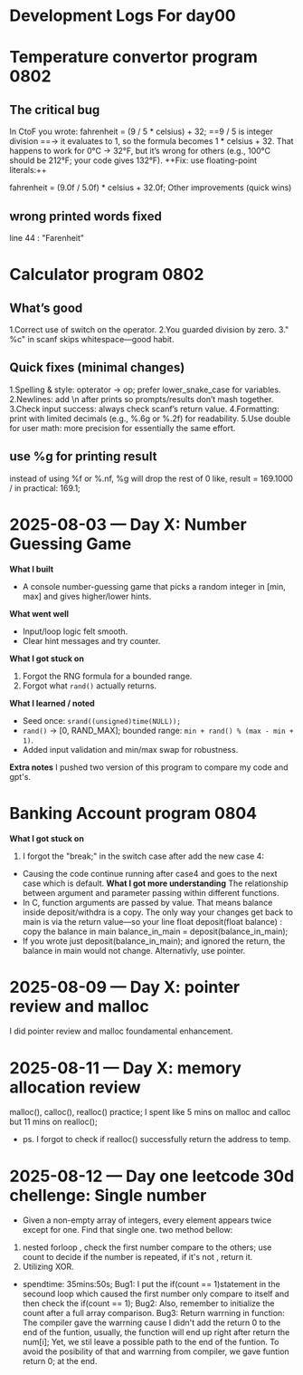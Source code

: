 Development Logs For day00
===
# Temperature convertor program 0802
## The critical bug
In CtoF you wrote:
fahrenheit = (9 / 5 * celsius) + 32;
==9 / 5 is integer division ==→ it evaluates to 1, so the formula becomes 1 * celsius + 32.
That happens to work for 0°C → 32°F, but it’s wrong for others (e.g., 100°C should be 212°F; your code gives 132°F).
++Fix: use floating-point literals:++

fahrenheit = (9.0f / 5.0f) * celsius + 32.0f;
Other improvements (quick wins)
## wrong printed words fixed
line 44 : "Farenheit"

# Calculator program 0802
## What’s good
1.Correct use of switch on the operator.
2.You guarded division by zero.
3." %c" in scanf skips whitespace—good habit.
## Quick fixes (minimal changes)
1.Spelling & style: opterator → op; prefer lower_snake_case for variables.
2.Newlines: add \n after prints so prompts/results don’t mash together.
3.Check input success: always check scanf’s return value.
4.Formatting: print with limited decimals (e.g., %.6g or %.2f) for readability.
5.Use double for user math: more precision for essentially the same effort.
## use %g for printing result 
instead of using %f or %.nf, %g will drop the rest of 0
like, result = 169.1000 / in practical: 169.1;

# 2025-08-03 — Day X: Number Guessing Game
**What I built**
- A console number-guessing game that picks a random integer in [min, max] and gives higher/lower hints.

**What went well**
- Input/loop logic felt smooth.
- Clear hint messages and try counter.

**What I got stuck on**
1) Forgot the RNG formula for a bounded range.
2) Forgot what `rand()` actually returns.

**What I learned / noted**
- Seed once: `srand((unsigned)time(NULL));`
- `rand()` → [0, RAND_MAX]; bounded range: `min + rand() % (max - min + 1)`.
- Added input validation and min/max swap for robustness.

**Extra notes**
I pushed two version of this program to compare my code and gpt's.

# Banking Account program 0804

**What I got stuck on**
1) I forgot the "break;" in the switch case after add the new case 4:
- Causing the code continue running after case4 and goes to the next case which is default.
**What I got more understanding**
The relationship between argument and parameter passing within different functions.
- In C, function arguments are passed by value. That means balance inside deposit/withdra is a copy. The only way your changes get back to main is via the return value—so your line 
float deposit(float balance) : copy the balance in main
balance_in_main =  deposit(balance_in_main);
- If you wrote just deposit(balance_in_main); and ignored the return, the balance in main would not change.
Alternativly, use pointer.
# 2025-08-09 — Day X: pointer review and malloc
I did pointer review and malloc foundamental enhancement.

# 2025-08-11 — Day X: memory allocation review
malloc(), calloc(), realloc() practice;
I spent like 5 mins on malloc and calloc but 11 mins on realloc();
- ps. I forgot to check if realloc() successfully return the address to temp.

# 2025-08-12 — Day one leetcode 30d chellenge: Single number
- Given a non-empty array of integers, every element appears twice except for one. Find that single one. two method bellow:
1) nested forloop , check the first number compare to the others;
use count to decide if the number is repeated, if it's not , return it.
2) Utilizing XOR.
- spendtime: 35mins:50s;
Bug1: I put the if(count == 1)statement in the secound loop which caused the first number only compare to itself and then check the if(count == 1);
Bug2: Also, remember to initialize the count after a full array comparison.
Bug3: Return warrning in function: The compiler gave the warrning cause I didn't add the return 0 to the end of the funtion, usually, the function will end up right after 
return the num[i]; Yet, we stil leave a possible path to the end of the funtion. To avoid the posibility of that and warrning from compiler, we gave funtion return 0; at the end. 